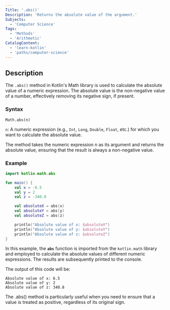 ```yaml
---
Title: '.abs()'
Description: 'Returns the absolute value of the argument.'
Subjects:
  - 'Computer Science'
Tags:
  - 'Methods'
  - 'Arithmetic'
CatalogContent:
  - 'learn-kotlin'
  - 'paths/computer-science'
---
```


## Description

The `.abs()` method in Kotlin's Math library is used to calculate the absolute value of a numeric expression. The absolute value is the non-negative value of a number, effectively removing its negative sign, if present.

### Syntax


```pseudo
Math.abs(n)
```

`n`: A numeric expression (e.g., `Int`, `Long`, `Double`, `Float`, etc.) for which you want to calculate the absolute value.

The method takes the numeric expression n as its argument and returns the absolute value, ensuring that the result is always a non-negative value.

### Example 

```kotlin
import kotlin.math.abs

fun main() {
    val x = -6.5
    val y = 2
    val z = -340.8

    val absoluteX = abs(x)
    val absoluteY = abs(y)
    val absoluteZ = abs(z)

    println("Absolute value of x: $absoluteX")
    println("Absolute value of y: $absoluteY")
    println("Absolute value of z: $absoluteZ")
}
```

In this example, the **`abs`** function is imported from the `kotlin.math` library and employed to calculate the absolute values of different numeric expressions. The results are subsequently printed to the console. 

The output of this code will be:

```shell
Absolute value of x: 6.5
Absolute value of y: 2
Absolute value of z: 340.8
```

The .abs() method is particularly useful when you need to ensure that a value is treated as positive, regardless of its original sign.
